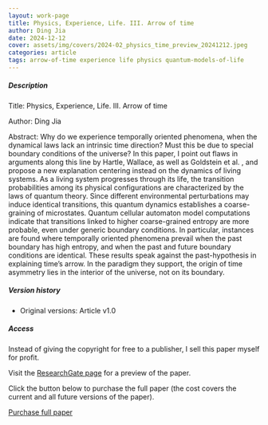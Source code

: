 ```yaml
---    
layout: work-page
title: Physics, Experience, Life. III. Arrow of time
author: Ding Jia
date: 2024-12-12
cover: assets/img/covers/2024-02_physics_time_preview_20241212.jpeg
categories: article
tags: arrow-of-time experience life physics quantum-models-of-life
---
```


##### Description

Title: Physics, Experience, Life. III. Arrow of time

Author: Ding Jia

Abstract: Why do we experience temporally oriented phenomena, when the dynamical laws lack an intrinsic time direction? Must this be due to special boundary conditions of the universe? In this paper, I point out flaws in arguments along this line by Hartle, Wallace, as well as Goldstein  et al. , and propose a new explanation centering instead on the dynamics of living systems. As a living system progresses through its life, the transition probabilities among its physical configurations are characterized by the laws of quantum theory. Since different environmental perturbations may induce identical transitions, this quantum dynamics establishes a coarse-graining of microstates. Quantum cellular automaton model computations indicate that transitions linked to higher coarse-grained entropy are more probable, even under generic boundary conditions. In particular, instances are found where temporally oriented phenomena prevail when the past boundary has high entropy, and when the past and future boundary conditions are identical. These results speak against the past-hypothesis in explaining time’s arrow. In the paradigm they support, the origin of time asymmetry lies in the interior of the universe, not on its boundary.

##### Version history

- Original versions: Article v1.0

##### Access

Instead of giving the copyright for free to a publisher, I sell this paper myself for profit. 

Visit the [ResearchGate page](http://dx.doi.org/10.13140/RG.2.2.20764.40328) for a preview of the paper. 

Click the button below to purchase the full paper (the cost covers the current and all future versions of the paper).

<script type="text/javascript" src="https://payhip.com/payhip.js"></script>

<a href="https://payhip.com/b/LECU4" class="payhip-buy-button" data-theme="green" data-product="LECU4">Purchase full paper</a>

